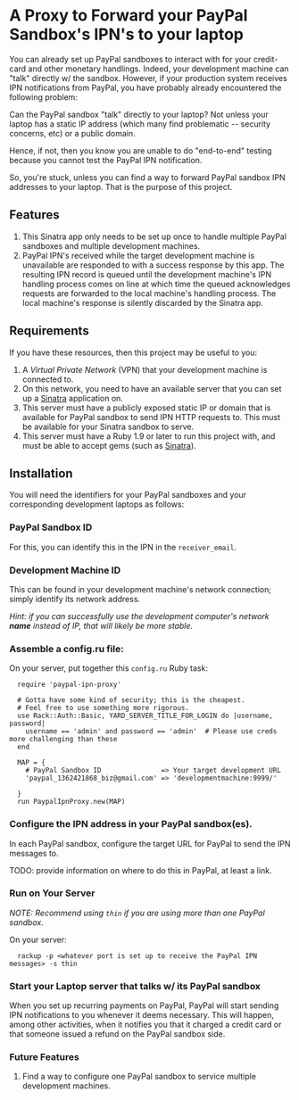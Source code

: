 # A Proxy to Forward your PayPal Sandbox's IPN's to your laptop

You can already set up PayPal sandboxes to interact with for your credit-card and other monetary handlings.
Indeed, your development machine can "talk" directly w/ the sandbox.  However, if your production system
receives IPN notifications from PayPal, you have probably already encountered the following problem:

Can the PayPal sandbox "talk" directly to your laptop?  Not unless your laptop has a static IP address
(which many find problematic -- security concerns, etc) or a public domain.

Hence, if not, then you know you are unable to do "end-to-end" testing because you cannot test the PayPal IPN
notification.

So, you're stuck, unless you can find a way to forward PayPal sandbox IPN addresses to your laptop.  That
is the purpose of this project.

## Features

1.  This Sinatra app only needs to be set up once to handle multiple PayPal sandboxes
    and multiple development machines.
1.  PayPal IPN's received while the target development machine is unavailable are responded to with a success
    response by this app.  The resulting IPN record is queued until the development machine's IPN handling
    process comes on line at which time the queued acknowledges requests are forwarded to the local machine's
    handling process.  The local machine's response is silently discarded by the Sinatra app.

## Requirements

If you have these resources, then this project may be useful to you:

1. A _Virtual Private Network_ (VPN) that your development machine is connected to.
1. On this network, you need to have an available server that you can set up a
   [Sinatra](http://www.sinatrarb.com/) application on.
1. This server must have a publicly exposed static IP or domain that is available for PayPal
   sandbox to send IPN HTTP requests to.  This must be available for your Sinatra sandbox to serve.
1. This server must have a Ruby 1.9 or later to run this project with, and must be able to accept
   gems (such as [Sinatra](https://github.com/sinatra/sinatra/#readme)).

## Installation

You will need the identifiers for your PayPal sandboxes and your corresponding
development laptops as follows:

### PayPal Sandbox ID

For this, you can identify this in the IPN in the `receiver_email`.

### Development Machine ID

This can be found in your development machine's network connection; simply identify its network address.

_Hint: if you can successfully use the development computer's network **name** instead of *IP*, that
will likely be more stable._

### Assemble a config.ru file:

On your server, put together this `config.ru` Ruby task:

      require 'paypal-ipn-proxy'

      # Gotta have some kind of security; this is the cheapest.
      # Feel free to use something more rigorous.
      use Rack::Auth::Basic, YARD_SERVER_TITLE_FOR_LOGIN do |username, password|
        username == 'admin' and password == 'admin'  # Please use creds more challenging than these
      end

      MAP = {
        # PayPal Sandbox ID               => Your target development URL
        'paypal_1362421868_biz@gmail.com' => 'developmentmachine:9999/'

      }
      run PaypalIpnProxy.new(MAP)

### Configure the IPN address in your PayPal sandbox(es).

In each PayPal sandbox, configure the target URL for PayPal to send the IPN messages to.

TODO: provide information on where to do this in PayPal, at least a link.

### Run on Your Server

_NOTE: Recommend using `thin` if you are using more than one PayPal sandbox._

On your server:

      rackup -p <whatever port is set up to receive the PayPal IPN messages> -s thin

### Start your Laptop server that talks w/ its PayPal sandbox

When you set up recurring payments on PayPal, PayPal will start sending IPN notifications to you whenever
it deems necessary.  This will happen, among other activities, when it notifies you that it charged
a credit card or that someone issued a refund on the PayPal sandbox side.

### Future Features

1.  Find a way to configure one PayPal sandbox to service multiple development machines.
